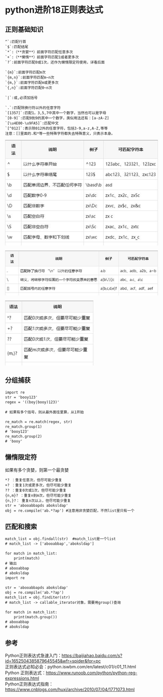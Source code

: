 # python进阶18正则表达式
## 正则基础知识
```
^`:匹配行首
`$`:匹配结尾
`*`:（**贪婪**）前面字符匹配任意多次
`+`:（**懒惰**）前面字符匹配1或者更多次
`?`:前面字符匹配0或1次，还作为懒惰限定符使用，详看后面

`{m}`:前面字符匹配m次
`{m,n}`:前面字符匹配m~n次
`{m,}`:前面字符匹配m或更多次
`{,n}`:前面字符匹配0~n次

`|`:或,必须加括号

`.`:匹配除换行符以外的任意字符
`[1357]`:匹配1，3,5,7中其中一个数字，当然也可以是字母
`[0-9]`:匹配0到9的其中一个数字，类似用法还有：[a-zA-Z]
`[\u4E00-\u9FA5]`:匹配中文
`[^012]`:表示除012外的任意字符，包括3-9,a-z,A-Z,等等
注意：[]里面的.和*等一些特殊字符都失去特殊意义，只表示本身。
```
![](_v_images/20200604234002143_42267894.png)  

![](_v_images/20200604233948999_235626947.png)  

![](_v_images/20200604234014638_1136493652.png)  

## 分组捕获
```
import re
str = 'booy123'
regex = '((boy|booy)123)'

# 如果有多个括号，则从最外面往里算，从1开始

re_match = re.match(regex, str)
re_match.group(1)
# 'booy123'
re_match.group(2)
# 'booy'
```

## 懒惰限定符
如果有多个贪婪，则第一个最贪婪  
```
*? ：重复任意次，但尽可能少重复
+? ：重复1次或更多次，但尽可能少重复
?? ：重复0次或1次，但尽可能少重复
{n,m}? ：重复n到m次，但尽可能少重复
{n,}?： 重复n次以上，但尽可能少重复
str = 'abooabbapds aboksldap'
obj = re.compile('ab.*?ap') #注意用非贪婪匹配，不然list里只有一个
```
## 匹配和搜索
```
match_list = obj.findall(str)  #match_list是一个list
# match_list -> ['abooabbap','aboksldap']

for match in match_list:
    print(match)
# 输出
# abooabbap
# aboksldap
import re

str = 'abooabbapds aboksldap'
obj = re.compile('ab.*?ap')
match_list = obj.finditer(str)
# match_list -> callable_iterator对象，需要用group()查询

for match in match_list:
    print(match.group())
# abooabbap
# aboksldap
```


## 参考
Python正则表达式急速入门：https://baijiahao.baidu.com/s?id=1652504385879645545&wfr=spider&for=pc  
正则表达式必知必会：python.iswbm.com/en/latest/c01/c01_11.html  
Python 正则表达式：https://www.runoob.com/python/python-reg-expressions.html  
Python正则表达式指南：https://www.cnblogs.com/huxi/archive/2010/07/04/1771073.html  

